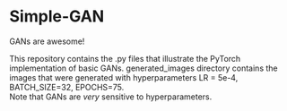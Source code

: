 # Simple-GAN
GANs are awesome!

This repository contains the .py files that illustrate the PyTorch implementation of basic GANs. generated_images directory contains the images that were generated with hyperparameters LR = 5e-4, BATCH_SIZE=32, EPOCHS=75.<br>
Note that GANs are _very_ sensitive to hyperparameters.
